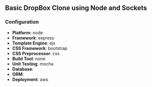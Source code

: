 ## Basic DropBox Clone using Node and Sockets

### Configuration
- **Platform:** node
- **Framework**: express
- **Template Engine**: ejs
- **CSS Framework**: bootstrap
- **CSS Preprocessor**: css
- **Build Tool**: none
- **Unit Testing**: mocha
- **Database**: 
- **ORM**: 
- **Deployment**: aws